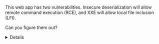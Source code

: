 This web app has two vulnerabilities. Insecure deserialization will allow remote command execution (RCE), and XXE will allow local file inclusion (LFI).

Can you figure them out?
<details>
Hint, payloadallthethings XXE and node-serialize.
<img src="../images/xxe.png" style="transform:scale(0.7);">
<img src="../images/xml-upload.png">
